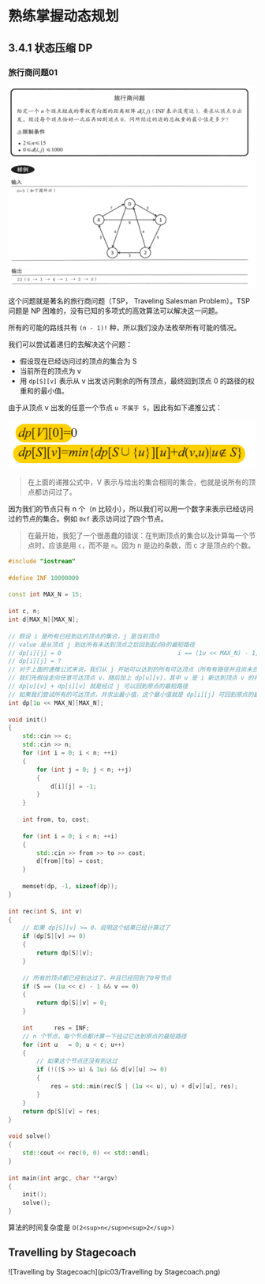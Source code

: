 # 熟练掌握动态规划

## 3.4.1 状态压缩 DP

### 旅行商问题01

![旅行商问题](pic03/旅行商问题.png)

这个问题就是著名的旅行商问题（TSP， Traveling Salesman Problem）。TSP 问题是 NP 困难的，没有已知的多项式的高效算法可以解决这一问题。

所有的可能的路线共有 `(n - 1)!` 种，所以我们没办法枚举所有可能的情况。

我们可以尝试着递归的去解决这个问题：

- 假设现在已经访问过的顶点的集合为 S
- 当前所在的顶点为 v
- 用 `dp[S][v]` 表示从 v 出发访问剩余的所有顶点，最终回到顶点 0 的路径的权重和的最小值。

由于从顶点 v 出发的任意一个节点 `u 不属于 S`，因此有如下递推公式：

![旅行商问题-递推公式](pic03/旅行商问题-递推公式.png)

>在上面的递推公式中，V 表示与给出的集合相同的集合，也就是说所有的顶点都访问过了。

因为我们的节点只有 n 个（n 比较小），所以我们可以用一个数字来表示已经访问过的节点的集合。例如 `0xf` 表示访问过了四个节点。

>在最开始，我犯了一个很愚蠢的错误：在判断顶点的集合以及计算每一个节点时，应该是用 `c`，而不是 `n`。因为 n 是边的条数，而 c 才是顶点的个数。

```cpp
#include "iostream"

#define INF 10000000

const int MAX_N = 15;

int c, n;
int d[MAX_N][MAX_N];

// 假设 i 是所有已经到达的顶点的集合，j 是当前顶点
// value 是从顶点 j 到达所有未达到顶点之后回到起点0的最短路径
// dp[i][j] = 0									i == (1u << MAX_N) - 1;
// dp[i][j] = ?
// 对于上面的递推公式来说，我们从 j 开始可以达到的所有可达顶点（所有有路径并且尚未去过的顶点）
// 我们先假设走向任意可达顶点 v，随后加上 dp[u][v]，其中 u 是 i 新达到顶点 v 的并集
// dp[u][v] + dp[i][v] 就是经过 j 可以回到原点的最短路径
// 如果我们尝试所有的可达顶点，并求出最小值，这个最小值就是 dp[i][j] 可回到原点的最小值。
int dp[1u << MAX_N][MAX_N];

void init()
{
	std::cin >> c;
	std::cin >> n;
	for (int i = 0; i < n; ++i)
	{
		for (int j = 0; j < n; ++j)
		{
			d[i][j] = -1;
		}
	}

	int from, to, cost;

	for (int i = 0; i < n; ++i)
	{
		std::cin >> from >> to >> cost;
		d[from][to] = cost;
	}

	memset(dp, -1, sizeof(dp));
}

int rec(int S, int v)
{
	// 如果 dp[S][v] >= 0，说明这个结果已经计算过了
	if (dp[S][v] >= 0)
	{
		return dp[S][v];
	}

	// 所有的顶点都已经到达过了，并且已经回到了0号节点
	if (S == (1u << c) - 1 && v == 0)
	{
		return dp[S][v] = 0;
	}

	int      res = INF;
	// n 个节点，每个节点都计算一下经过它达到原点的最短路径
	for (int u   = 0; u < c; u++)
	{
		// 如果这个节点还没有到达过
		if (!((S >> u) & 1u) && d[v][u] >= 0)
		{
			res = std::min(rec(S | (1u << u), u) + d[v][u], res);
		}
	}
	return dp[S][v] = res;
}

void solve()
{
	std::cout << rec(0, 0) << std::endl;
}

int main(int argc, char **argv)
{
	init();
	solve();
}
```

算法的时间复杂度是 `O(2<sup>n</sup>n<sup>2</sup>)`

## Travelling by Stagecoach

![Travelling by Stagecoach](pic03/Travelling by Stagecoach.png)
